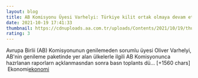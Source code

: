 ```yaml
--- 
layout: blog
title: AB Komisyonu Üyesi Varhelyi: Türkiye kilit ortak olmaya devam etmekte
date: 2021-10-19 17:41:33
thumbnail: https://cdnuploads.aa.com.tr/uploads/Contents/2021/10/19/thumbs_b_c_b4999a78593b24af79db5f26acd08918.jpg?v=205311
rating: 3
---
```

Avrupa Birlii (AB) Komisyonunun genilemeden sorumlu üyesi Oliver Varhelyi, AB'nin genileme paketinde yer alan ülkelerle ilgili AB Komisyonunca hazrlanan raporlarn açklanmasndan sonra basn toplants dü… [+1560 chars]</br>&nbsp;Ekonomi<a href="Ekonomi">ekonomi</a>